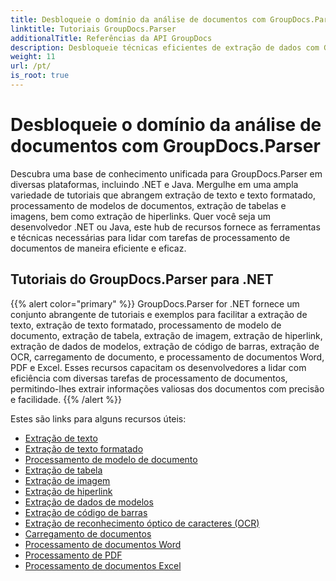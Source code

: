 ```yaml
---
title: Desbloqueie o domínio da análise de documentos com GroupDocs.Parser
linktitle: Tutoriais GroupDocs.Parser
additionalTitle: Referências da API GroupDocs
description: Desbloqueie técnicas eficientes de extração de dados com GroupDocs.Parser para .NET e Java. Explore tutoriais sobre extração de texto, tabela, imagem e muito mais.
weight: 11
url: /pt/
is_root: true
---
```


# Desbloqueie o domínio da análise de documentos com GroupDocs.Parser


Descubra uma base de conhecimento unificada para GroupDocs.Parser em diversas plataformas, incluindo .NET e Java. Mergulhe em uma ampla variedade de tutoriais que abrangem extração de texto e texto formatado, processamento de modelos de documentos, extração de tabelas e imagens, bem como extração de hiperlinks. Quer você seja um desenvolvedor .NET ou Java, este hub de recursos fornece as ferramentas e técnicas necessárias para lidar com tarefas de processamento de documentos de maneira eficiente e eficaz.

## Tutoriais do GroupDocs.Parser para .NET
{{% alert color="primary" %}}
GroupDocs.Parser for .NET fornece um conjunto abrangente de tutoriais e exemplos para facilitar a extração de texto, extração de texto formatado, processamento de modelo de documento, extração de tabela, extração de imagem, extração de hiperlink, extração de dados de modelos, extração de código de barras, extração de OCR, carregamento de documento, e processamento de documentos Word, PDF e Excel. Esses recursos capacitam os desenvolvedores a lidar com eficiência com diversas tarefas de processamento de documentos, permitindo-lhes extrair informações valiosas dos documentos com precisão e facilidade.
{{% /alert %}}

Estes são links para alguns recursos úteis:
 
- [Extração de texto](./net/text-extraction/)
- [Extração de texto formatado](./net/formatted-text-extraction/)
- [Processamento de modelo de documento](./net/document-template-processing/)
- [Extração de tabela](./net/table-extraction/)
- [Extração de imagem](./net/image-extraction/)
- [Extração de hiperlink](./net/hyperlink-extraction/)
- [Extração de dados de modelos](./net/data-extraction-from-templates/)
- [Extração de código de barras](./net/barcode-extraction/)
- [Extração de reconhecimento óptico de caracteres (OCR)](./net/ocr-extraction/)
- [Carregamento de documentos](./net/document-loading/)
- [Processamento de documentos Word](./net/word-document-processing/)
- [Processamento de PDF](./net/pdf-processing/)
- [Processamento de documentos Excel](./net/excel-document-processing/)





